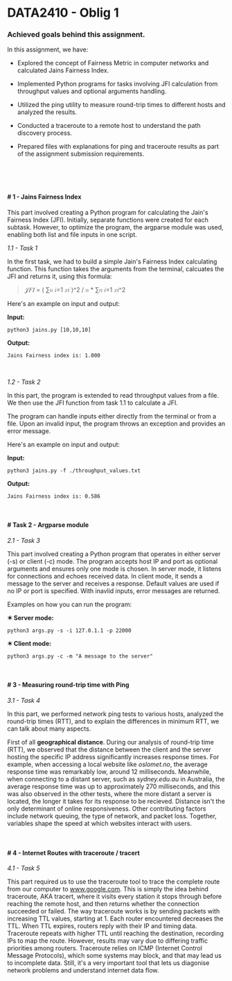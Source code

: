 
# DATA2410 - Oblig 1

### Achieved goals behind this assignment.

In this assignment, we have:

- Explored the concept of Fairness Metric in computer networks and calculated Jains Fairness Index.

- Implemented Python programs for tasks involving JFI calculation from throughput values and optional arguments handling.

- Utilized the ping utility to measure round-trip times to different hosts and analyzed the results.

- Conducted a traceroute to a remote host to understand the path discovery process.

- Prepared files with explanations for ping and traceroute results as part of the assignment submission requirements.

<br>

$~$
#### \#  **1 - Jains Fairness Index**

This part involved creating a Python program for calculating the Jain's Fairness Index (JFI). Initially, separate functions were created for each subtask. However, to optimize the program, the argparse module was used, enabling both list and file inputs in one script.

_1.1 - Task 1_


In the first task, we had to build a simple Jain's Fairness Index calculating function. This function takes the arguments from the terminal, calcuates the JFI and returns it, using this formula:

> 𝒥𝐹𝐼 = ( ∑𝑛 𝑖=1 𝑥𝑖 )^2 / 𝑛 * ∑𝑛 𝑖=1 𝑥𝑖^2

 Here's an example on input and output:

**Input:**
```
python3 jains.py [10,10,10]
```
**Output:**
```
Jains Fairness index is: 1.000
```
$~$

_1.2 - Task 2_

In this part, the program is extended to read throughput values from a file. We then use the JFI function from task 1.1 to calculate a JFI.

The program can handle inputs either directly from the terminal or from a file. Upon an invalid input, the program throws an exception and provides an error message.

Here's an example on input and output:

**Input:**
```
python3 jains.py -f ./throughput_values.txt
```
**Output:**
```
Jains Fairness index is: 0.586
```
$~$
#### \# **Task 2 - Argparse module**
_2.1 - Task 3_

This part involved creating a Python program that operates in either server (-s) or client (-c) mode. The program accepts host IP and port as optional arguments and ensures only one mode is chosen. In server mode, it listens for connections and echoes received data. In client mode, it sends a message to the server and receives a response. Default values are used if no IP or port is specified. With inavlid inputs, error messages are returned.

Examples on how you can run the program:

**✶ Server mode:**
```
python3 args.py -s -i 127.0.1.1 -p 22000
```
**✶ Client mode:**
```
python3 args.py -c -m "A message to the server"
```
$~$
#### \# **3 - Measuring round-trip time with Ping**
_3.1 - Task 4_

In this part, we performed network ping tests to various hosts, analyzed the round-trip times (RTT), and to explain the differences in minimum RTT, we can talk about many aspects. 

First of all **geographical distance**. During our analysis of round-trip time (RTT), we observed that the distance between the client and the server hosting the specific IP address significantly increases response times. For example, when accessing a local website like _oslomet.no_, the average response time was remarkably low, around 12 milliseconds. Meanwhile, when connecting to a distant server, such as _sydney.edu.au_ in Australia, the average response time was up to approximately 270 milliseconds, and this was also observed in the other tests, where the more distant a server is located, the longer it takes for its response to be recieved. Distance isn't the only determinant of online responsiveness. Other contributing factors include network queuing, the type of network, and packet loss. Together, variables shape the speed at which websites interact with users.

$~$
#### \# **4 - Internet Routes with traceroute / tracert**

_4.1 - Task 5_

This part required us to use the traceroute tool to trace the complete route from our computer to www.google.com. This is simply the idea behind traceroute, AKA tracert, where it visits every station it stops through before reaching the remote host, and then returns whether the connection succeeded or failed. The way traceroute works is by sending packets with increasing TTL values, starting at 1. Each router encountered decreases the TTL. When TTL expires, routers reply with their IP and timing data. Traceroute repeats with higher TTL until reaching the destination, recording IPs to map the route. However, results may vary due to differing traffic priorities among routers. Traceroute relies on ICMP (Internet Control Message Protocols), which some systems may block, and that may lead us to incomplete data. Still, it's a very important tool that lets us diagonise network problems and understand internet data flow.

